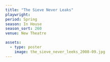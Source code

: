 ```yaml
---
title: "The Sieve Never Leaks"
playwright:
period: Spring
season: In House
season_sort: 260
venue: New Theatre

assets:
  - type: poster
    image: the_sieve_never_leeks_2008-09.jpg
---
```

